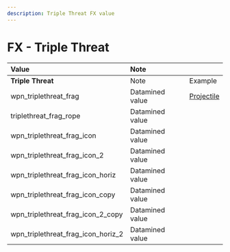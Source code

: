 ```yaml
---
description: Triple Threat FX value
---
```


# FX - Triple Threat

| Value | Note |  |
| :--- | :--- | :--- |
| **Triple Threat** | Note | Example |
| wpn\_triplethreat\_frag | Datamined value | [Projectile](https://gfycat.com/grayillegalbellsnake) |
| triplethreat\_frag\_rope | Datamined value |  |
| wpn\_triplethreat\_frag\_icon | Datamined value |  |
| wpn\_triplethreat\_frag\_icon\_2 | Datamined value |  |
| wpn\_triplethreat\_frag\_icon\_horiz | Datamined value |  |
| wpn\_triplethreat\_frag\_icon\_copy | Datamined value |  |
| wpn\_triplethreat\_frag\_icon\_2\_copy | Datamined value |  |
| wpn\_triplethreat\_frag\_icon\_horiz\_2 | Datamined value |  |

